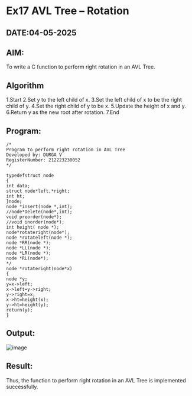 # Ex17 AVL Tree – Rotation
## DATE:04-05-2025
## AIM:
To write a C function to perform right rotation in an AVL Tree.

## Algorithm
1.Start
2.Set y to the left child of x.
3.Set the left child of x to be the right child of y.
4.Set the right child of y to be x.
5.Update the height of x and y.
6.Return y as the new root after rotation.
7.End   

## Program:
```
/*
Program to perform right rotation in AVL Tree
Developed by: DURGA V
RegisterNumber: 212223230052 
*/

typedefstruct node
{
int data;
struct node*left,*right;
int ht;
}node;
node *insert(node *,int);
//node*Delete(node*,int);
void preorder(node*);
//void inorder(node*);
int height( node *);
node*rotateright(node*);
node *rotateleft(node *);
node *RR(node *);
node *LL(node *);
node *LR(node *);
node *RL(node*);
*/
node *rotateright(node*x)
{
node *y;
y=x->left;
x->left=y->right;
y->right=x;
x->ht=height(x);
y->ht=height(y);
return(y);
}

```

## Output:

![image](https://github.com/user-attachments/assets/2183c25d-332b-4ceb-81c8-d8169592a83f)


## Result:
Thus, the function to perform right rotation in an AVL Tree is implemented successfully.
